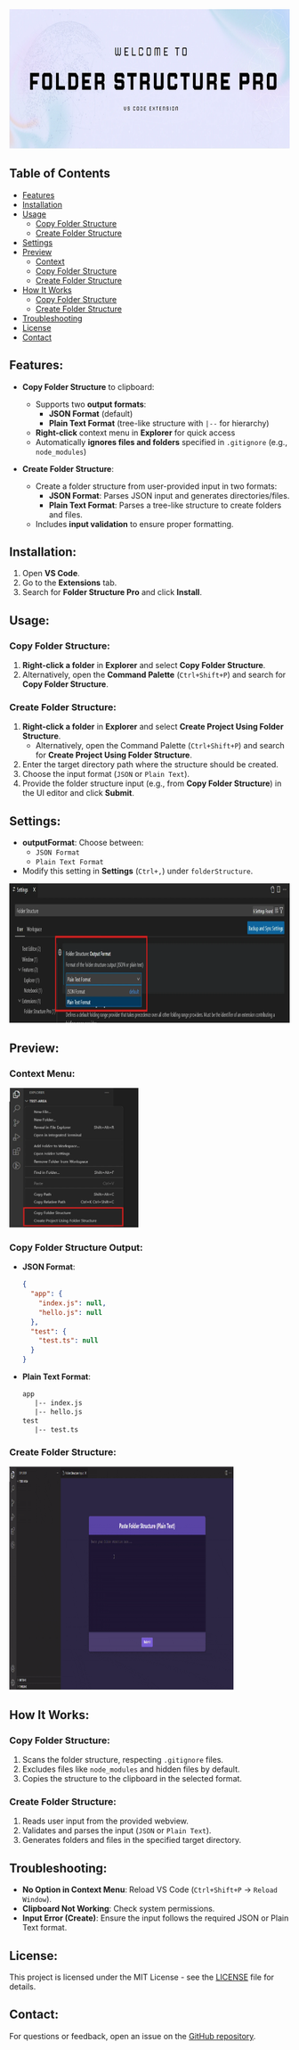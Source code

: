 <img src="./assets/banner.webp" alt="Folder Structure Pro" style="width: 100%; height: 250px;">

## Table of Contents
- [Features](#features)
- [Installation](#installation)
- [Usage](#usage)
  - [Copy Folder Structure](#copy-folder-structure)
  - [Create Folder Structure](#create-folder-structure)
- [Settings](#settings)
- [Preview](#preview)
  - [Context](#context)
  - [Copy Folder Structure](#copy-folder-structure-preview)
  - [Create Folder Structure](#create-folder-structure-preview)
- [How It Works](#how-it-works)
  - [Copy Folder Structure](#copy-folder-structure-how-it-works)
  - [Create Folder Structure](#create-folder-structure-how-it-works)
- [Troubleshooting](#troubleshooting)
- [License](#license)
- [Contact](#contact)

## Features:
- **Copy Folder Structure** to clipboard:
  - Supports two **output formats**: 
    - **JSON Format** (default)
    - **Plain Text Format** (tree-like structure with `|--` for hierarchy)
  - **Right-click** context menu in **Explorer** for quick access
  - Automatically **ignores files and folders** specified in `.gitignore` (e.g., `node_modules`)

- **Create Folder Structure**:
  - Create a folder structure from user-provided input in two formats:
    - **JSON Format**: Parses JSON input and generates directories/files.
    - **Plain Text Format**: Parses a tree-like structure to create folders and files.
  - Includes **input validation** to ensure proper formatting.

## Installation:
1. Open **VS Code**.
2. Go to the **Extensions** tab.
3. Search for **Folder Structure Pro** and click **Install**.

## Usage:

### Copy Folder Structure:
1. **Right-click a folder** in **Explorer** and select **Copy Folder Structure**.
2. Alternatively, open the **Command Palette** (`Ctrl+Shift+P`) and search for **Copy Folder Structure**.

### Create Folder Structure:
1. **Right-click a folder** in **Explorer** and select **Create Project Using Folder Structure**.
   - Alternatively, open the Command Palette (`Ctrl+Shift+P`) and search for **Create Project Using Folder Structure**.
2. Enter the target directory path where the structure should be created.
3. Choose the input format (`JSON` or `Plain Text`).
4. Provide the folder structure input (e.g., from **Copy Folder Structure**) in the UI editor and click **Submit**.

## Settings:
- **outputFormat**: Choose between:
  - `JSON Format`
  - `Plain Text Format`
- Modify this setting in **Settings** (`Ctrl+,`) under `folderStructure`.

<img src="./assets/cfs_settings.webp" alt="Settings" style="width: auto; height: 250px;">

## Preview:
### Context Menu:
<img src="./assets/cfs_explorer_context.webp" alt="Explorer Context" style="width: auto; height: 250px;">

### Copy Folder Structure Output:
- **JSON Format**:
    ```json
    {
      "app": {
        "index.js": null,
        "hello.js": null
      },
      "test": {
        "test.ts": null
      }
    }
    ```
- **Plain Text Format**:
    ```
    app
       |-- index.js
       |-- hello.js
    test
       |-- test.ts
    ```

### Create Folder Structure:
<img src="./assets/create_structure.gif" alt="Create Folder Structure Example" style="width: 80%; height: 400px;">

## How It Works:
### Copy Folder Structure:
1. Scans the folder structure, respecting `.gitignore` files.
2. Excludes files like `node_modules` and hidden files by default.
3. Copies the structure to the clipboard in the selected format.

### Create Folder Structure:
1. Reads user input from the provided webview.
2. Validates and parses the input (`JSON` or `Plain Text`).
3. Generates folders and files in the specified target directory.

## Troubleshooting:
- **No Option in Context Menu**: Reload VS Code (`Ctrl+Shift+P` → `Reload Window`).
- **Clipboard Not Working**: Check system permissions.
- **Input Error (Create)**: Ensure the input follows the required JSON or Plain Text format.

## License:
This project is licensed under the MIT License - see the [LICENSE](./LICENSE) file for details.

## Contact:
For questions or feedback, open an issue on the [GitHub repository](https://github.com/ShreyPurohit/copy-folder-structure-vscode/issues).
